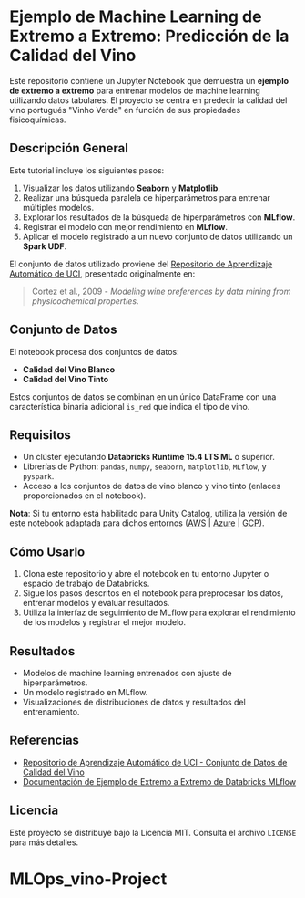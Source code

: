 
# Ejemplo de Machine Learning de Extremo a Extremo: Predicción de la Calidad del Vino

Este repositorio contiene un Jupyter Notebook que demuestra un **ejemplo de extremo a extremo** para entrenar modelos de machine learning utilizando datos tabulares. El proyecto se centra en predecir la calidad del vino portugués "Vinho Verde" en función de sus propiedades fisicoquímicas.

## Descripción General

Este tutorial incluye los siguientes pasos:
1. Visualizar los datos utilizando **Seaborn** y **Matplotlib**.
2. Realizar una búsqueda paralela de hiperparámetros para entrenar múltiples modelos.
3. Explorar los resultados de la búsqueda de hiperparámetros con **MLflow**.
4. Registrar el modelo con mejor rendimiento en **MLflow**.
5. Aplicar el modelo registrado a un nuevo conjunto de datos utilizando un **Spark UDF**.

El conjunto de datos utilizado proviene del [Repositorio de Aprendizaje Automático de UCI](https://archive.ics.uci.edu/ml/datasets/wine+quality), presentado originalmente en:
> Cortez et al., 2009 - *Modeling wine preferences by data mining from physicochemical properties*.

## Conjunto de Datos

El notebook procesa dos conjuntos de datos:
- **Calidad del Vino Blanco**
- **Calidad del Vino Tinto**

Estos conjuntos de datos se combinan en un único DataFrame con una característica binaria adicional `is_red` que indica el tipo de vino.

## Requisitos

- Un clúster ejecutando **Databricks Runtime 15.4 LTS ML** o superior.
- Librerías de Python: `pandas`, `numpy`, `seaborn`, `matplotlib`, `MLflow`, y `pyspark`.
- Acceso a los conjuntos de datos de vino blanco y vino tinto (enlaces proporcionados en el notebook).

**Nota**: Si tu entorno está habilitado para Unity Catalog, utiliza la versión de este notebook adaptada para dichos entornos ([AWS](https://docs.databricks.com/mlflow/end-to-end-example.html) | [Azure](https://docs.microsoft.com/azure/databricks/mlflow/end-to-end-example) | [GCP](https://docs.gcp.databricks.com/mlflow/end-to-end-example.html)).

## Cómo Usarlo

1. Clona este repositorio y abre el notebook en tu entorno Jupyter o espacio de trabajo de Databricks.
2. Sigue los pasos descritos en el notebook para preprocesar los datos, entrenar modelos y evaluar resultados.
3. Utiliza la interfaz de seguimiento de MLflow para explorar el rendimiento de los modelos y registrar el mejor modelo.

## Resultados

- Modelos de machine learning entrenados con ajuste de hiperparámetros.
- Un modelo registrado en MLflow.
- Visualizaciones de distribuciones de datos y resultados del entrenamiento.

## Referencias

- [Repositorio de Aprendizaje Automático de UCI - Conjunto de Datos de Calidad del Vino](https://archive.ics.uci.edu/ml/datasets/wine+quality)
- [Documentación de Ejemplo de Extremo a Extremo de Databricks MLflow](https://docs.databricks.com/mlflow/end-to-end-example.html)

## Licencia

Este proyecto se distribuye bajo la Licencia MIT. Consulta el archivo `LICENSE` para más detalles.


# MLOps_vino-Project
